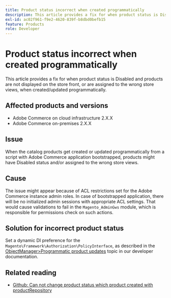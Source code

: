 ```yaml
---
title: Product status incorrect when created programmatically
description: This article provides a fix for when product status is Disabled and products are not displayed on the store front, or are assigned to the wrong store views, when created/updated programmatically.
exl-id: ac02f961-f9e2-4620-839f-b8dbd0befb15
feature: Products
role: Developer
---
```

# Product status incorrect when created programmatically

This article provides a fix for when product status is Disabled and products are not displayed on the store front, or are assigned to the wrong store views, when created/updated programmatically.

## Affected products and versions

* Adobe Commerce on cloud infrastructure 2.X.X
* Adobe Commerce on-premises 2.X.X

## Issue

When the catalog products get created or updated programmatically from a script with Adobe Commerce application bootstrapped, products might have Disabled status and/or assigned to the wrong store views.

## Cause

The issue might appear because of ACL restrictions set for the Adobe Commerce instance admin roles. In case of bootstrapped application, there will be no initialized admin sessions with appropriate ACL settings. That would cause validations to fail in the `Magento_AdminGws` module, which is responsible for permissions check on such actions.

## Solution for incorrect product status

Set a dynamic DI preference for the `Magento\Framework\Authorization\PolicyInterface`, as described in the [ObjectManager>Programmatic product updates](https://developer.adobe.com/commerce/php/development/components/object-manager/) topic in our developer documentation.

## Related reading

* [Github: Can not change product status which product created with productRepository](https://github.com/magento/magento2/issues/5664)
